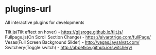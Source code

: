 # plugins-url
All interactive plugins for developments

Tilt.js(Tilt effect on hover) - https://gijsroge.github.io/tilt.js/ <br />
Fullpage.js(On Scroll Section Change) - https://alvarotrigo.com/fullPage/ <br />
Vesas(Full Screen Background Slider) - http://vegas.jaysalvat.com/ <br />
Switchery(Toggle switch) - http://abpetkov.github.io/switchery/
